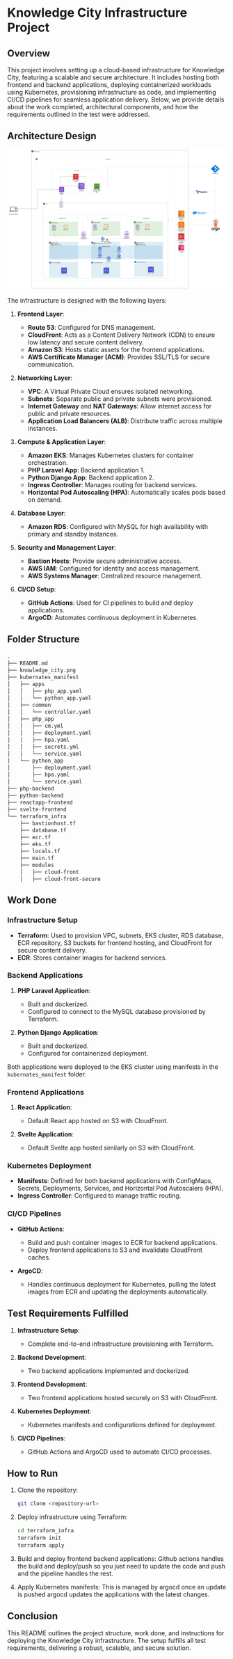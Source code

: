 #  Knowledge City Infrastructure Project

## Overview

This project involves setting up a cloud-based infrastructure for Knowledge City, featuring a scalable and secure architecture. It includes hosting both frontend and backend applications, deploying containerized workloads using Kubernetes, provisioning infrastructure as code, and implementing CI/CD pipelines for seamless application delivery. Below, we provide details about the work completed, architectural components, and how the requirements outlined in the test were addressed.

## Architecture Design

![ClickHouse Architecture](knowledge_city.png)


The infrastructure is designed with the following layers:

1. **Frontend Layer**:
   - **Route 53**: Configured for DNS management.
   - **CloudFront**: Acts as a Content Delivery Network (CDN) to ensure low latency and secure content delivery.
   - **Amazon S3**: Hosts static assets for the frontend applications.
   - **AWS Certificate Manager (ACM)**: Provides SSL/TLS for secure communication.

2. **Networking Layer**:
   - **VPC**: A Virtual Private Cloud ensures isolated networking.
   - **Subnets**: Separate public and private subnets were provisioned.
   - **Internet Gateway** and **NAT Gateways**: Allow internet access for public and private resources.
   - **Application Load Balancers (ALB)**: Distribute traffic across multiple instances.

3. **Compute & Application Layer**:
   - **Amazon EKS**: Manages Kubernetes clusters for container orchestration.
   - **PHP Laravel App**: Backend application 1.
   - **Python Django App**: Backend application 2.
   - **Ingress Controller**: Manages routing for backend services.
   - **Horizontal Pod Autoscaling (HPA)**: Automatically scales pods based on demand.

4. **Database Layer**:
   - **Amazon RDS**: Configured with MySQL for high availability with primary and standby instances.

5. **Security and Management Layer**:
   - **Bastion Hosts**: Provide secure administrative access.
   - **AWS IAM**: Configured for identity and access management.
   - **AWS Systems Manager**: Centralized resource management.

6. **CI/CD Setup**:
   - **GitHub Actions**: Used for CI pipelines to build and deploy applications.
   - **ArgoCD**: Automates continuous deployment in Kubernetes.

## Folder Structure

```plaintext
.
├── README.md
├── knowledge_city.png
├── kubernates_manifest
│   ├── apps
│   │   ├── php_app.yaml
│   │   └── python_app.yaml
│   ├── common
│   │   └── controller.yaml
│   ├── php_app
│   │   ├── cm.yml
│   │   ├── deployment.yaml
│   │   ├── hpa.yaml
│   │   ├── secrets.yml
│   │   └── service.yaml
│   └── python_app
│       ├── deployment.yaml
│       ├── hpa.yaml
│       └── service.yaml
├── php-backend
├── python-backend
├── reactapp-frontend
├── svelte-frontend
└── terraform_infra
    ├── bastionhost.tf
    ├── database.tf
    ├── ecr.tf
    ├── eks.tf
    ├── locals.tf
    ├── main.tf
    ├── modules
    │   ├── cloud-front
    │   ├── cloud-front-secure
```

## Work Done

### Infrastructure Setup

- **Terraform**: Used to provision VPC, subnets, EKS cluster, RDS database, ECR repository, S3 buckets for frontend hosting, and CloudFront for secure content delivery.
- **ECR**: Stores container images for backend services.

### Backend Applications

1. **PHP Laravel Application**:
   - Built and dockerized.
   - Configured to connect to the MySQL database provisioned by Terraform.

2. **Python Django Application**:
   - Built and dockerized.
   - Configured for containerized deployment.

Both applications were deployed to the EKS cluster using manifests in the `kubernates_manifest` folder.

### Frontend Applications

1. **React Application**:
   - Default React app hosted on S3 with CloudFront.

2. **Svelte Application**:
   - Default Svelte app hosted similarly on S3 with CloudFront.

### Kubernetes Deployment

- **Manifests**: Defined for both backend applications with ConfigMaps, Secrets, Deployments, Services, and Horizontal Pod Autoscalers (HPA).
- **Ingress Controller**: Configured to manage traffic routing.

### CI/CD Pipelines

- **GitHub Actions**:
  - Build and push container images to ECR for backend applications.
  - Deploy frontend applications to S3 and invalidate CloudFront caches.

- **ArgoCD**:
  - Handles continuous deployment for Kubernetes, pulling the latest images from ECR and updating the deployments automatically.

## Test Requirements Fulfilled

1. **Infrastructure Setup**:
   - Complete end-to-end infrastructure provisioning with Terraform.

2. **Backend Development**:
   - Two backend applications implemented and dockerized.

3. **Frontend Development**:
   - Two frontend applications hosted securely on S3 with CloudFront.

4. **Kubernetes Deployment**:
   - Kubernetes manifests and configurations defined for deployment.

5. **CI/CD Pipelines**:
   - GitHub Actions and ArgoCD used to automate CI/CD processes.

## How to Run

1. Clone the repository:
   ```bash
   git clone <repository-url>
   ```

2. Deploy infrastructure using Terraform:
   ```bash
   cd terraform_infra
   terraform init
   terraform apply
   ```

3. Build and deploy frontend backend applications:
   Github actions handles the build and deploy/push so you just need to update the code and push and the pipeline handles the rest.


5. Apply Kubernetes manifests:
   This is managed by argocd once an update is pushed argocd updates the applications with the latest changes.

## Conclusion

This README outlines the project structure, work done, and instructions for deploying the Knowledge City infrastructure. The setup fulfills all test requirements, delivering a robust, scalable, and secure solution.